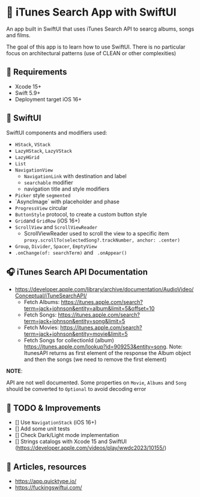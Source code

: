 # 📱 iTunes Search App with SwiftUI

An app built in SwiftUI that uses iTunes Search API to searcg albums, songs and films.

The goal of this app is to learn how to use SwiftUI. There is no particular focus on architectural patterns (use of CLEAN or other complexities)

## 📌 Requirements

+ Xcode 15+
+ Swift 5.9+
+ Deployment target iOS 16+

## 🌅 SwiftUI

SwiftUI components and modifiers used:

+ `HStack`, `VStack`
+ `LazyHStack`, `LazyVStack`
+ `LazyHGrid`
+ `List`
+ `NavigationView`
    + `NavigationLink` with destination and label
    + `searchable` modifier
    + navigation title and style modifiers
+ `Picker` style `segmented`
+ `AsyncImage´ with placeholder and phase
+ `ProgressView` circular
+ `ButtonStyle` protocol, to create a custom button style
+ `Grid`and `GridRow` (iOS 16+)
+ `ScrollView` and `ScrollViewReader`
    + ScrollViewReader used to scroll the view to a specific item `proxy.scrollTo(selectedSong?.trackNumber, anchor: .center)`
+ `Group`, `Divider`, `Spacer`, `EmptyView`
+  `.onChange(of: searchTerm)` and ` .onAppear()`

## 🎧 iTunes Search API Documentation

+ https://developer.apple.com/library/archive/documentation/AudioVideo/Conceptual/iTuneSearchAPI/
    + Fetch Albums: https://itunes.apple.com/search?term=jack+johnson&entity=album&limit=5&offset=10
    + Fetch Songs: https://itunes.apple.com/search?term=jack+johnson&entity=song&limit=5
    + Fetch Movies: https://itunes.apple.com/search?term=jack+johnson&entity=movie&limit=5
    + Fetch Songs for collectionId (album) https://itunes.apple.com/lookup?id=909253&entity=song. Note: ItunesAPI returns as first element of the response the Album object and then the songs (we need to remove the first element)
    
    
**NOTE**: 

API are not well documented. Some properties on `Movie`, `Albums` and `Song` should be converted to `Optional` to avoid decoding error


## 🔨 TODO & Improvements

+ [] Use `NavigationStack` (iOS 16+) 
+ [] Add some unit tests
+ [] Check Dark/Light mode implementation
+ [] Strings catalogs with Xcode 15 and SwiftUI (https://developer.apple.com/videos/play/wwdc2023/10155/) 

## 📰 Articles, resources

+ https://app.quicktype.io/
+ https://fuckingswiftui.com/


